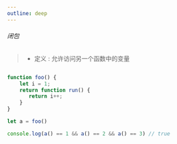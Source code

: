 ```yaml
---
outline: deep
---
```



###### 闭包


> + 定义 : 允许访问另一个函数中的变量

``` js

function foo() {
    let i = 1;
    return function run() {
       return i++;
    }
}

let a = foo()

console.log(a() == 1 && a() == 2 && a() == 3) // true

```